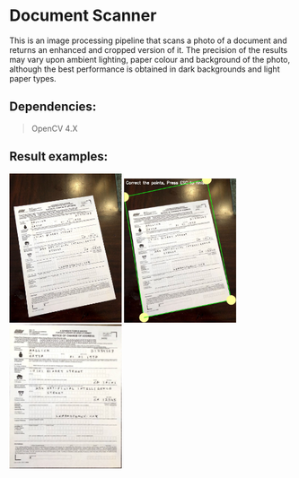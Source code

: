 # Document Scanner

This is an image processing pipeline that scans a photo of a document and returns an enhanced and cropped version of it.
The precision of the results may vary upon ambient lighting, paper colour and background of the photo, although the best performance is obtained  in dark backgrounds and light paper types.

## Dependencies:

> OpenCV 4.X


## Result examples:


<img src="https://github.com/felipevw/Document-scanner/blob/master/document_scanner/document_scanner/images/scanned-form.jpg" width="200" title="Original image" />  <img src="https://github.com/felipevw/Document-scanner/blob/master/document_scanner/document_scanner/images/img_adjust.JPG" width="200">  <img src="https://github.com/felipevw/Document-scanner/blob/master/document_scanner/document_scanner/scanned_img.jpg" width="200">

